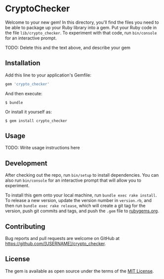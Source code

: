 # CryptoChecker

Welcome to your new gem! In this directory, you'll find the files you need to be able to package up your Ruby library into a gem. Put your Ruby code in the file `lib/crypto_checker`. To experiment with that code, run `bin/console` for an interactive prompt.

TODO: Delete this and the text above, and describe your gem

## Installation

Add this line to your application's Gemfile:

```ruby
gem 'crypto_checker'
```

And then execute:

    $ bundle

Or install it yourself as:

    $ gem install crypto_checker

## Usage

TODO: Write usage instructions here

## Development

After checking out the repo, run `bin/setup` to install dependencies. You can also run `bin/console` for an interactive prompt that will allow you to experiment.

To install this gem onto your local machine, run `bundle exec rake install`. To release a new version, update the version number in `version.rb`, and then run `bundle exec rake release`, which will create a git tag for the version, push git commits and tags, and push the `.gem` file to [rubygems.org](https://rubygems.org).

## Contributing

Bug reports and pull requests are welcome on GitHub at https://github.com/[USERNAME]/crypto_checker.

## License

The gem is available as open source under the terms of the [MIT License](https://opensource.org/licenses/MIT).
